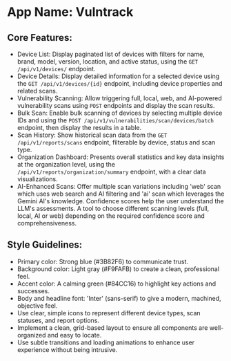 # **App Name**: Vulntrack
## Core Features:

- Device List: Display paginated list of devices with filters for name, brand, model, version, location, and active status, using the `GET /api/v1/devices/` endpoint.
- Device Details: Display detailed information for a selected device using the `GET /api/v1/devices/{id}` endpoint, including device properties and related scans.
- Vulnerability Scanning: Allow triggering full, local, web, and AI-powered vulnerability scans using `POST` endpoints and display the scan results.
- Bulk Scan: Enable bulk scanning of devices by selecting multiple device IDs and using the `POST /api/v1/vulnerabilities/scan/devices/batch` endpoint, then display the results in a table.
- Scan History: Show historical scan data from the `GET /api/v1/reports/scans` endpoint, filterable by device, status and scan type.
- Organization Dashboard: Presents overall statistics and key data insights at the organization level, using the `/api/v1/reports/organization/summary` endpoint, with a clear data visualizations.
- AI-Enhanced Scans: Offer multiple scan variations including 'web' scan which uses web search and AI filtering and 'ai' scan which leverages the Gemini AI's knowledge. Confidence scores help the user understand the LLM's assessments. A tool to choose different scanning levels (full, local, AI or web) depending on the required confidence score and comprehensiveness.

## Style Guidelines:

- Primary color: Strong blue (#3B82F6) to communicate trust.
- Background color: Light gray (#F9FAFB) to create a clean, professional feel.
- Accent color: A calming green (#84CC16) to highlight key actions and successes.
- Body and headline font: 'Inter' (sans-serif) to give a modern, machined, objective feel.
- Use clear, simple icons to represent different device types, scan statuses, and report options.
- Implement a clean, grid-based layout to ensure all components are well-organized and easy to locate.
- Use subtle transitions and loading animations to enhance user experience without being intrusive.